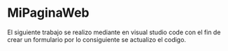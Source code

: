 # MiPaginaWeb
El siguiente trabajo se realizo mediante en visual studio code con el fin de crear un formulario por lo consiguiente se actualizo el codigo.
